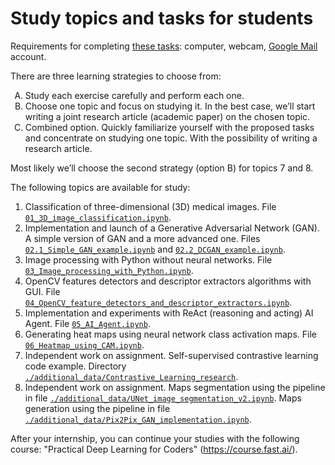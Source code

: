# Study topics and tasks for students

Requirements for completing [these tasks](https://github.com/foobar167/junkyard/tree/master/students_exercises):
computer, webcam, [Google Mail](https://support.google.com/mail/answer/56256?hl=en) account.

There are three learning strategies to choose from:

<ol type="A">
   <li>Study each exercise carefully and perform each one.</li>
   <li>Choose one topic and focus on studying it.
In the best case, we’ll start writing a joint research article
(academic paper) on the chosen topic.</li>
   <li>Combined option. Quickly familiarize yourself
with the proposed tasks and concentrate on studying one topic.
With the possibility of writing a research article.</li>
</ol>

Most likely we’ll choose the second strategy (option B) for topics 7 and 8.

The following topics are available for study:

   1. Classification of three-dimensional (3D) medical images.
File [`01_3D_image_classification.ipynb`](01_3D_image_classification.ipynb).
   1. Implementation and launch of a Generative Adversarial Network (GAN).
A simple version of GAN and a more advanced one.
Files [`02.1_Simple_GAN_example.ipynb`](02.1_Simple_GAN_example.ipynb)
and [`02.2_DCGAN_example.ipynb`](02.2_DCGAN_example.ipynb).
   1. Image processing with Python without neural networks.
File [`03_Image_processing_with_Python.ipynb`](03_Image_processing_with_Python.ipynb).
   1. OpenCV features detectors and descriptor extractors algorithms with GUI.
File [`04_OpenCV_feature_detectors_and_descriptor_extractors.ipynb`](04_OpenCV_feature_detectors_and_descriptor_extractors.ipynb).
   1. Implementation and experiments with ReAct (reasoning and acting) AI Agent.
File [`05_AI_Agent.ipynb`](05_AI_Agent.ipynb).
   1. Generating heat maps using neural network class activation maps.
File [`06_Heatmap_using_CAM.ipynb`](06_Heatmap_using_CAM.ipynb).
   1. Independent work on assignment.
Self-supervised contrastive learning code example.
Directory [`./additional_data/Contrastive_Learning_research`](./additional_data/Contrastive_Learning_research).
   1. Independent work on assignment.
Maps segmentation using the pipeline in file [`./additional_data/UNet_image_segmentation_v2.ipynb`](./additional_data/UNet_image_segmentation_v2.ipynb).
Maps generation using the pipeline in file [`./additional_data/Pix2Pix_GAN_implementation.ipynb`](./additional_data/Pix2Pix_GAN_implementation.ipynb).

After your internship, you can continue your studies with the following course: "Practical Deep Learning for Coders" (https://course.fast.ai/).
